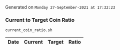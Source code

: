Generated on `Monday 27-September-2021 at 17:32:23`

### Current to Target Coin Ratio
`current_coin_ratio.sh`

Date|Current|Target|Ratio
---|---|---|---
